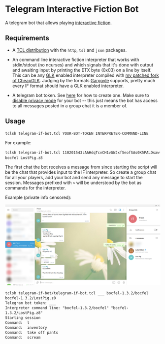 # Telegram Interactive Fiction Bot

A telegram bot that allows playing [interactive fiction](http://brasslantern.org/beginners/beginnersguide.html).

## Requirements

- A [TCL distribution](https://www.activestate.com/products/tcl/downloads/) with the `http`, `tsl` and `json` packages.

- An command line interactive fiction interpreter that works with stdin/stdout (no ncurses) and which signals that it's done with output and awaiting input by printing the ETX byte (0x03) on a line by itself. This can be any [GLK](https://www.eblong.com/zarf/glk/) enabled interpreter compiled with [my patched fork of CheapGLK](https://github.com/laleksic/cheapglk). Judging by the formats [Gargoyle](https://github.com/garglk/garglk/) supports, pretty much every IF format should have a GLK enabled interpreter.

- A telegram bot token. See [here](https://core.telegram.org/bots/#3-how-do-i-create-a-bot) for how to create one. Make sure to [disable privacy mode](https://core.telegram.org/bots#privacy-mode) for your bot -- this just means the bot has access to all messages posted in a group chat it is a member of.

## Usage

`tclsh telegram-if-bot.tcl YOUR-BOT-TOKEN INTERPRETER-COMMAND-LINE`

For example:

`tclsh telegram-if-bot.tcl 110201543:AAHdqTcvCH1vGWJxfSeofSAs0K5PALDsaw bocfel LostPig.z8`

The first chat the bot receives a message from since starting the script will be the chat that provides input to the IF interpreter. So create a group chat for all your players, add your bot and send any message to start the session. Messages prefixed with `>` will be understood by the bot as commands for the interpreter.

Example (private info censored):

![Example session](screenshot.png)

```
tclsh telegram-if-bot/telegram-if-bot.tcl ___ bocfel-1.3.2/bocfel bocfel-1.3.2/LostPig.z8 
Telegram bot token: ___
Interpreter command line: "bocfel-1.3.2/bocfel" "bocfel-1.3.2/LostPig.z8" 
Starting session
Command:  l
Command:  inventory
Command:  take off pants
Command:  scream
```
